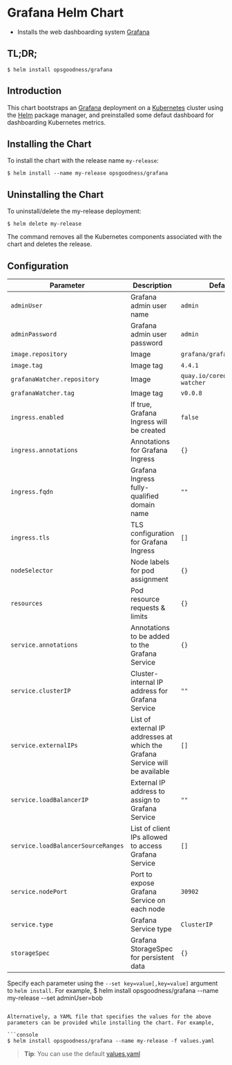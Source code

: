 # Grafana Helm Chart

* Installs the web dashboarding system [Grafana](http://grafana.org/)

## TL;DR;

```console
$ helm install opsgoodness/grafana
```
## Introduction

This chart bootstraps an [Grafana](http://grafana.org) deployment on a [Kubernetes](http://kubernetes.io) cluster using the [Helm](https://helm.sh) package manager, and preinstalled some defaut dashboard for dashboarding Kubernetes metrics.

## Installing the Chart

To install the chart with the release name `my-release`:

```console
$ helm install --name my-release opsgoodness/grafana
```

## Uninstalling the Chart

To uninstall/delete the my-release deployment:

```console
$ helm delete my-release
```

The command removes all the Kubernetes components associated with the chart and deletes the release.


## Configuration

Parameter | Description | Default
--- | --- | ---
`adminUser` | Grafana admin user name | `admin`
`adminPassword` | Grafana admin user password | `admin`
`image.repository` | Image | `grafana/grafana`
`image.tag` | Image tag | `4.4.1`
`grafanaWatcher.repository` | Image | `quay.io/coreos/grafana-watcher`
`grafanaWatcher.tag` | Image tag | `v0.0.8`
`ingress.enabled` | If true, Grafana Ingress will be created | `false`
`ingress.annotations` | Annotations for Grafana Ingress | `{}`
`ingress.fqdn` | Grafana Ingress fully-qualified domain name | `""`
`ingress.tls` | TLS configuration for Grafana Ingress | `[]`
`nodeSelector` | Node labels for pod assignment | `{}`
`resources` | Pod resource requests & limits | `{}`
`service.annotations` | Annotations to be added to the Grafana Service | `{}`
`service.clusterIP` | Cluster-internal IP address for Grafana Service | `""`
`service.externalIPs` | List of external IP addresses at which the Grafana Service will be available | `[]`
`service.loadBalancerIP` | External IP address to assign to Grafana Service | `""`
`service.loadBalancerSourceRanges` | List of client IPs allowed to access Grafana Service | `[]`
`service.nodePort` | Port to expose Grafana Service on each node | `30902`
`service.type` | Grafana Service type | `ClusterIP`
`storageSpec` | Grafana StorageSpec for persistent data | `{}`

Specify each parameter using the `--set key=value[,key=value]` argument to `helm install`. For example,
$ helm install opsgoodness/grafana --name my-release --set adminUser=bob
```

Alternatively, a YAML file that specifies the values for the above parameters can be provided while installing the chart. For example,

```console
$ helm install opsgoodness/grafana --name my-release -f values.yaml
```

> **Tip**: You can use the default [values.yaml](values.yaml)
